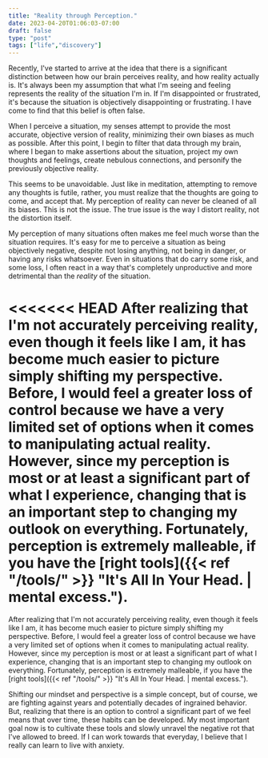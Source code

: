 ```yaml
---
title: "Reality through Perception."
date: 2023-04-20T01:06:03-07:00
draft: false
type: "post"
tags: ["life","discovery"]
---
```


Recently, I've started to arrive at the idea that there is a significant distinction between how our brain perceives reality, and how reality actually is. It's always been my assumption that what I'm seeing and feeling represents the reality of the situation I'm in. If I'm disappointed or frustrated, it's because the situation is objectively disappointing or frustrating. I have come to find that this belief is often false.

When I perceive a situation, my senses attempt to provide the most accurate, objective version of reality, minimizing their own biases as much as possible. After this point, I begin to filter that data through my brain, where I began to make assertions about the situation, project my own thoughts and feelings, create nebulous connections, and personify the previously objective reality.

This seems to be unavoidable. Just like in meditation, attempting to remove any thoughts is futile, rather, you must realize that the thoughts are going to come, and accept that. My perception of reality can never be cleaned of all its biases. This is not the issue. The true issue is the way I distort reality, not the distortion itself.

My perception of many situations often makes me feel much worse than the situation requires. It's easy for me to perceive a situation as being objectively negative, despite not losing anything, not being in danger, or having any risks whatsoever. Even in situations that do carry some risk, and some loss, I often react in a way that's completely unproductive and more detrimental than the *reality* of the situation.

<<<<<<< HEAD
After realizing that I'm not accurately perceiving reality, even though it feels like I am, it has become much easier to picture simply shifting my perspective. Before, I would feel a greater loss of control because we have a very limited set of options when it comes to manipulating actual reality. However, since my perception is most or at least a significant part of what I experience, changing that is an important step to changing my outlook on everything. Fortunately, perception is extremely malleable, if you have the [right tools]({{< ref "/tools/" >}} "It's All In Your Head. | mental excess.").
=======
After realizing that I'm not accurately perceiving reality, even though it feels like I am, it has become much easier to picture simply shifting my perspective. Before, I would feel a greater loss of control because we have a very limited set of options when it comes to manipulating actual reality. However, since my perception is most or at least a significant part of what I experience, changing that is an important step to changing my outlook on everything. Fortunately, perception is extremely malleable, if you have the [right tools]({{< ref "/tools/" >}} "It's All In Your Head. | mental excess.").

Shifting our mindset and perspective is a simple concept, but of course, we are fighting against years and potentially decades of ingrained behavior. But, realizing that there is an option to control a significant part of we feel means that over time, these habits can be developed. My most important goal now is to cultivate these tools and slowly unravel the negative rot that I've allowed to breed. If I can work towards that everyday, I believe that I really can learn to live with anxiety.
